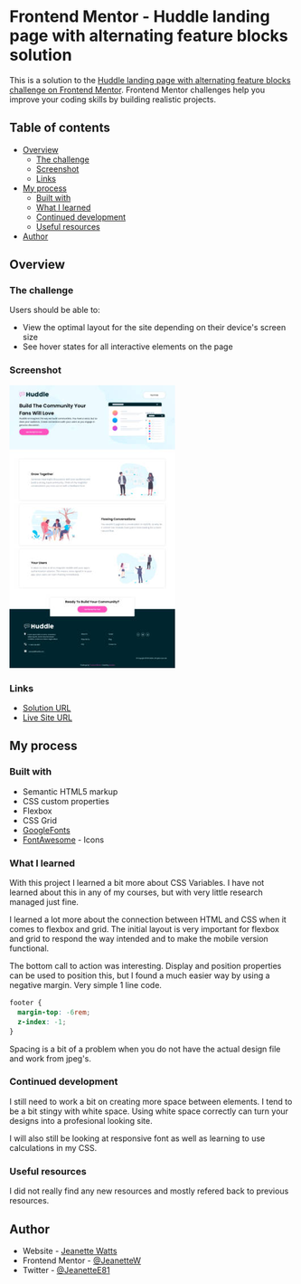 # Frontend Mentor - Huddle landing page with alternating feature blocks solution

This is a solution to the [Huddle landing page with alternating feature blocks challenge on Frontend Mentor](https://www.frontendmentor.io/challenges/huddle-landing-page-with-alternating-feature-blocks-5ca5f5981e82137ec91a5100). Frontend Mentor challenges help you improve your coding skills by building realistic projects. 

## Table of contents

- [Overview](#overview)
  - [The challenge](#the-challenge)
  - [Screenshot](#screenshot)
  - [Links](#links)
- [My process](#my-process)
  - [Built with](#built-with)
  - [What I learned](#what-i-learned)
  - [Continued development](#continued-development)
  - [Useful resources](#useful-resources)
- [Author](#author)


## Overview

### The challenge

Users should be able to:

- View the optimal layout for the site depending on their device's screen size
- See hover states for all interactive elements on the page

### Screenshot

![](./images/projectscreenshot.jpg)



### Links

- [Solution URL](https://www.frontendmentor.io/solutions/html-css-flexbox-grid-custom-css-variables-1SHfKb9x7)
- [Live Site URL](https://jeanettew.github.io/Frontend-Mentor-Huddle-landing-page-with-alternating-feature-blocks/)

## My process

### Built with

- Semantic HTML5 markup
- CSS custom properties
- Flexbox
- CSS Grid
- [GoogleFonts](https://fonts.google.com/)
- [FontAwesome](https://fontawesome.com/) - Icons


### What I learned

With this project I learned a bit more about CSS Variables. I have not learned about this in any of my courses, but with very little research managed just fine. 

I learned a lot more about the connection between HTML and CSS when it comes to flexbox and grid. The initial layout is very important for flexbox and grid to respond the way intended and to make the mobile version functional. 

The bottom call to action was interesting. Display and position properties can be used to position this, but I found a much easier way by using a negative margin. Very simple 1 line code. 
```css
footer {
  margin-top: -6rem;
  z-index: -1;
}
```
Spacing is a bit of a problem when you do not have the actual design file and work from jpeg's.

### Continued development

I still need to work a bit on creating more space between elements. I tend to be a bit stingy with white space. Using white space correctly can turn your designs into a profesional looking site. 

I will also still be looking at responsive font as well as learning to use calculations in my CSS. 

### Useful resources

I did not really find any new resources and mostly refered back to previous resources. 

## Author

- Website - [Jeanette Watts](https://jeanettew.github.io/FCC-Personal-Portfolio-Page/)
- Frontend Mentor - [@JeanetteW](https://www.frontendmentor.io/profile/JeanetteW)
- Twitter - [@JeanetteE81](https://twitter.com/JeanetteE81)


